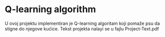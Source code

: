 # Q-learning algorithm
U ovoj projektu implementiran je Q-learning algoritam koji pomaže psu da stigne do njegove kućice.
Tekst projekta nalayi se u fajlu Project-Text.pdf

